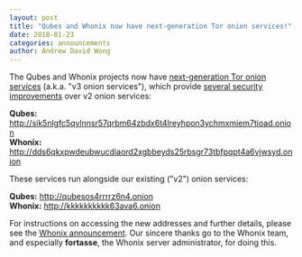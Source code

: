 ```yaml
---
layout: post
title: "Qubes and Whonix now have next-generation Tor onion services!"
date: 2018-01-23
categories: announcements
author: Andrew David Wong
---
```


The Qubes and Whonix projects now have [next-generation Tor onion
services][tor-v3] (a.k.a. "v3 onion services"), which provide [several
security improvements][tor-wiki] over v2 onion services:

**Qubes:** <http://sik5nlgfc5qylnnsr57qrbm64zbdx6t4lreyhpon3ychmxmiem7tioad.onion>  
**Whonix:** <http://dds6qkxpwdeubwucdiaord2xgbbeyds25rbsgr73tbfpqpt4a6vjwsyd.onion>

These services run alongside our existing ("v2") onion services:

**Qubes:** <http://qubesos4rrrrz6n4.onion>  
**Whonix:** <http://kkkkkkkkkk63ava6.onion>

For instructions on accessing the new addresses and further details,
please see the [Whonix announcement]. Our sincere thanks go to the
Whonix team, and especially **fortasse**, the Whonix server
administrator, for doing this.


[tor-v3]: https://blog.torproject.org/tors-fall-harvest-next-generation-onion-services
[tor-wiki]: https://trac.torproject.org/projects/tor/wiki/doc/NextGenOnions
[Whonix announcement]: https://www.whonix.org/blog/whonix-new-v3-onion-address
